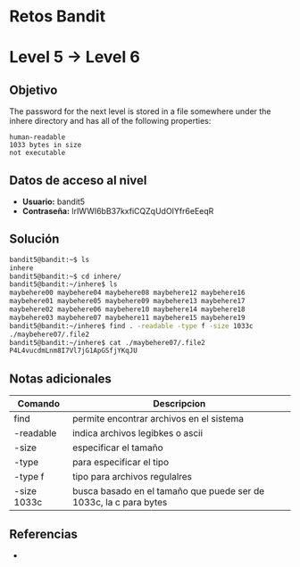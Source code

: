 # Retos Bandit

# Level 5 → Level 6

## Objetivo
The password for the next level is stored in a file somewhere under the inhere directory and has all of the following properties:

	human-readable
	1033 bytes in size
	not executable

## Datos de acceso al nivel
- **Usuario:** bandit5
- **Contraseña:** lrIWWI6bB37kxfiCQZqUdOIYfr6eEeqR

## Solución
```bash
bandit5@bandit:~$ ls
inhere
bandit5@bandit:~$ cd inhere/
bandit5@bandit:~/inhere$ ls
maybehere00 maybehere04 maybehere08 maybehere12 maybehere16
maybehere01 maybehere05 maybehere09 maybehere13 maybehere17
maybehere02 maybehere06 maybehere10 maybehere14 maybehere18
maybehere03 maybehere07 maybehere11 maybehere15 maybehere19
bandit5@bandit:~/inhere$ find . -readable -type f -size 1033c
./maybehere07/.file2
bandit5@bandit:~/inhere$ cat ./maybehere07/.file2
P4L4vucdmLnm8I7Vl7jG1ApGSfjYKqJU
```
## Notas adicionales
| Comando | Descripcion |
|---------|-------------|
| find | permite encontrar archivos en el sistema
| -readable | indica archivos legibkes o ascii
| -size | especificar el tamaño
| -type | para especificar el tipo
| -type f | tipo para archivos regulalres
| -size 1033c | busca basado en el tamaño que puede ser de 1033c, la c para bytes


## Referencias
- []()